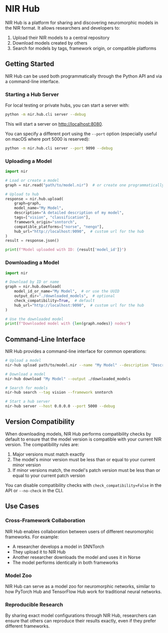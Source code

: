 # NIR Hub

NIR Hub is a platform for sharing and discovering neuromorphic models in the NIR format. It allows researchers and developers to:

1. Upload their NIR models to a central repository
2. Download models created by others
3. Search for models by tags, framework origin, or compatible platforms

## Getting Started

NIR Hub can be used both programmatically through the Python API and via a command-line interface.

### Starting a Hub Server

For local testing or private hubs, you can start a server with:

```bash
python -m nir.hub.cli server --debug
```

This will start a server on [http://localhost:8080](http://localhost:8080).

You can specify a different port using the `--port` option (especially useful on macOS where port 5000 is reserved):

```bash
python -m nir.hub.cli server --port 9090 --debug
```

### Uploading a Model

```python
import nir

# Load or create a model
graph = nir.read("path/to/model.nir")  # or create one programmatically

# Upload to hub
response = nir.hub.upload(
    graph=graph,
    model_name="My Model",
    description="A detailed description of my model",
    tags=["vision", "classification"],
    framework_origin="snntorch",
    compatible_platforms=["norse", "nengo"],
    hub_url="http://localhost:9090",  # custom url for the hub
)
result = response.json()

print(f"Model uploaded with ID: {result['model_id']}")
```

### Downloading a Model

```python
import nir

# Download by ID or name
graph = nir.hub.download(
    model_id_or_name="My Model",  # or use the UUID
    output_dir="./downloaded_models",  # optional
    check_compatibility=True,  # default
    hub_url="http://localhost:9090",  # custom url for the hub
)

# Use the downloaded model
print(f"Downloaded model with {len(graph.nodes)} nodes")
```

## Command-Line Interface

NIR Hub provides a command-line interface for common operations:

```bash
# Upload a model
nir-hub upload path/to/model.nir --name "My Model" --description "Description"

# Download a model
nir-hub download "My Model" --output ./downloaded_models

# Search for models
nir-hub search --tag vision --framework snntorch

# Start a hub server
nir-hub server --host 0.0.0.0 --port 5000 --debug
```

## Version Compatibility

When downloading models, NIR Hub performs compatibility checks by default to ensure that the model version is compatible with your current NIR version. The compatibility rules are:

1. Major versions must match exactly
2. The model's minor version must be less than or equal to your current minor version
3. If minor versions match, the model's patch version must be less than or equal to your current patch version

You can disable compatibility checks with `check_compatibility=False` in the API or `--no-check` in the CLI.

## Use Cases

### Cross-Framework Collaboration

NIR Hub enables collaboration between users of different neuromorphic frameworks. For example:

- A researcher develops a model in SNNTorch
- They upload it to NIR Hub
- Another researcher downloads the model and uses it in Norse
- The model performs identically in both frameworks

### Model Zoo

NIR Hub can serve as a model zoo for neuromorphic networks, similar to how PyTorch Hub and TensorFlow Hub work for traditional neural networks.

### Reproducible Research

By sharing exact model configurations through NIR Hub, researchers can ensure that others can reproduce their results exactly, even if they prefer different frameworks.